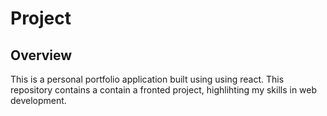 # Project
## Overview 
This is a personal portfolio application built using using react. This repository contains a contain a fronted project, highlihting my  skills in web development.
